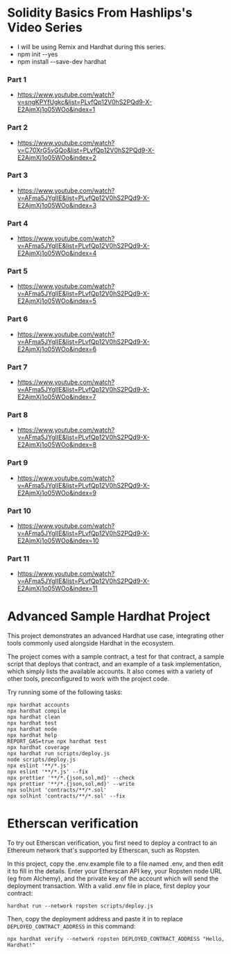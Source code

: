 # Solidity Basics From Hashlips's Video Series

- I will be using Remix and Hardhat during this series.
- npm init --yes
- npm install --save-dev hardhat

### Part 1

- https://www.youtube.com/watch?v=sngKPYfUgkc&list=PLvfQp12V0hS2PQd9-X-E2AjmXj1o05WOo&index=1

### Part 2

- https://www.youtube.com/watch?v=C70XrG5yGQo&list=PLvfQp12V0hS2PQd9-X-E2AjmXj1o05WOo&index=2

### Part 3

- https://www.youtube.com/watch?v=AFma5JYgIIE&list=PLvfQp12V0hS2PQd9-X-E2AjmXj1o05WOo&index=3

### Part 4

- https://www.youtube.com/watch?v=AFma5JYgIIE&list=PLvfQp12V0hS2PQd9-X-E2AjmXj1o05WOo&index=4

### Part 5

- https://www.youtube.com/watch?v=AFma5JYgIIE&list=PLvfQp12V0hS2PQd9-X-E2AjmXj1o05WOo&index=5

### Part 6

- https://www.youtube.com/watch?v=AFma5JYgIIE&list=PLvfQp12V0hS2PQd9-X-E2AjmXj1o05WOo&index=6

### Part 7

- https://www.youtube.com/watch?v=AFma5JYgIIE&list=PLvfQp12V0hS2PQd9-X-E2AjmXj1o05WOo&index=7

### Part 8

- https://www.youtube.com/watch?v=AFma5JYgIIE&list=PLvfQp12V0hS2PQd9-X-E2AjmXj1o05WOo&index=8

### Part 9

- https://www.youtube.com/watch?v=AFma5JYgIIE&list=PLvfQp12V0hS2PQd9-X-E2AjmXj1o05WOo&index=9

### Part 10

- https://www.youtube.com/watch?v=AFma5JYgIIE&list=PLvfQp12V0hS2PQd9-X-E2AjmXj1o05WOo&index=10

### Part 11

- https://www.youtube.com/watch?v=AFma5JYgIIE&list=PLvfQp12V0hS2PQd9-X-E2AjmXj1o05WOo&index=11

# Advanced Sample Hardhat Project

This project demonstrates an advanced Hardhat use case, integrating other tools commonly used alongside Hardhat in the ecosystem.

The project comes with a sample contract, a test for that contract, a sample script that deploys that contract, and an example of a task implementation, which simply lists the available accounts. It also comes with a variety of other tools, preconfigured to work with the project code.

Try running some of the following tasks:

```shell
npx hardhat accounts
npx hardhat compile
npx hardhat clean
npx hardhat test
npx hardhat node
npx hardhat help
REPORT_GAS=true npx hardhat test
npx hardhat coverage
npx hardhat run scripts/deploy.js
node scripts/deploy.js
npx eslint '**/*.js'
npx eslint '**/*.js' --fix
npx prettier '**/*.{json,sol,md}' --check
npx prettier '**/*.{json,sol,md}' --write
npx solhint 'contracts/**/*.sol'
npx solhint 'contracts/**/*.sol' --fix
```

# Etherscan verification

To try out Etherscan verification, you first need to deploy a contract to an Ethereum network that's supported by Etherscan, such as Ropsten.

In this project, copy the .env.example file to a file named .env, and then edit it to fill in the details. Enter your Etherscan API key, your Ropsten node URL (eg from Alchemy), and the private key of the account which will send the deployment transaction. With a valid .env file in place, first deploy your contract:

```shell
hardhat run --network ropsten scripts/deploy.js
```

Then, copy the deployment address and paste it in to replace `DEPLOYED_CONTRACT_ADDRESS` in this command:

```shell
npx hardhat verify --network ropsten DEPLOYED_CONTRACT_ADDRESS "Hello, Hardhat!"
```
